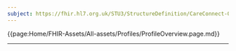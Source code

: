 ```yaml
---
subject: https://fhir.hl7.org.uk/STU3/StructureDefinition/CareConnect-QuestionnaireResponse-1
---
```


{{page:Home/FHIR-Assets/All-assets/Profiles/ProfileOverview.page.md}}

---